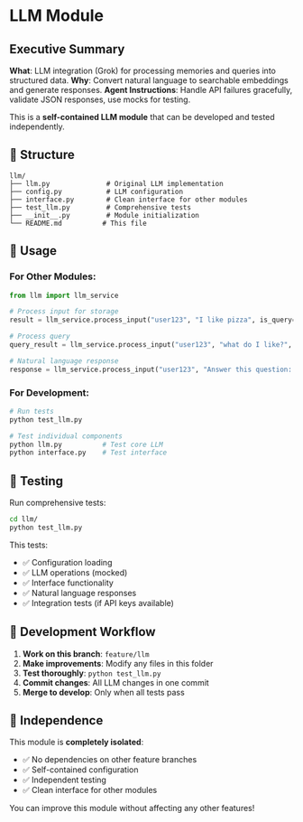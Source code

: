 # LLM Module

## Executive Summary
**What**: LLM integration (Grok) for processing memories and queries into structured data. **Why**: Convert natural language to searchable embeddings and generate responses. **Agent Instructions**: Handle API failures gracefully, validate JSON responses, use mocks for testing.

This is a **self-contained LLM module** that can be developed and tested independently.

## 📁 Structure

```
llm/
├── llm.py              # Original LLM implementation  
├── config.py           # LLM configuration
├── interface.py        # Clean interface for other modules
├── test_llm.py         # Comprehensive tests
├── __init__.py         # Module initialization
└── README.md          # This file
```

## 🔧 Usage

### For Other Modules:
```python
from llm import llm_service

# Process input for storage
result = llm_service.process_input("user123", "I like pizza", is_query=False)

# Process query
query_result = llm_service.process_input("user123", "what do I like?", is_query=True)

# Natural language response
response = llm_service.process_input("user123", "Answer this question: What do I like? Using: User likes pizza", is_query=False)
```

### For Development:
```bash
# Run tests
python test_llm.py

# Test individual components
python llm.py          # Test core LLM
python interface.py    # Test interface
```

## 🧪 Testing

Run comprehensive tests:
```bash
cd llm/
python test_llm.py
```

This tests:
- ✅ Configuration loading
- ✅ LLM operations (mocked)
- ✅ Interface functionality  
- ✅ Natural language responses
- ✅ Integration tests (if API keys available)

## 🔄 Development Workflow

1. **Work on this branch**: `feature/llm`
2. **Make improvements**: Modify any files in this folder
3. **Test thoroughly**: `python test_llm.py`
4. **Commit changes**: All LLM changes in one commit
5. **Merge to develop**: Only when all tests pass

## 🎯 Independence

This module is **completely isolated**:
- ✅ No dependencies on other feature branches
- ✅ Self-contained configuration
- ✅ Independent testing
- ✅ Clean interface for other modules

You can improve this module without affecting any other features!
